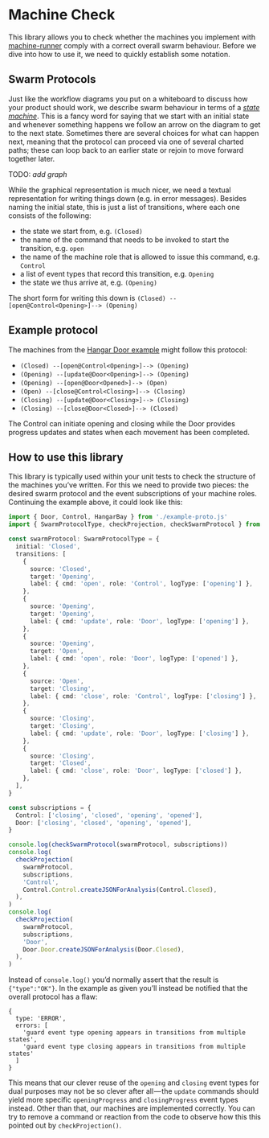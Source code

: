 # Machine Check

This library allows you to check whether the machines you implement with [machine-runner](https://www.npmjs.com/package/@actyx/machine-runner) comply with a correct overall swarm behaviour.
Before we dive into how to use it, we need to quickly establish some notation.

## Swarm Protocols

Just like the workflow diagrams you put on a whiteboard to discuss how your product should work, we describe swarm behaviour in terms of a [_state machine_](https://en.wikipedia.org/wiki/Finite-state_machine).
This is a fancy word for saying that we start with an initial state and whenever something happens we follow an arrow on the diagram to get to the next state.
Sometimes there are several choices for what can happen next, meaning that the protocol can proceed via one of several charted paths; these can loop back to an earlier state or rejoin to move forward together later.

TODO: _add graph_

While the graphical representation is much nicer, we need a textual representation for writing things down (e.g. in error messages).
Besides naming the initial state, this is just a list of transitions, where each one consists of the following:

- the state we start from, e.g. `(Closed)`
- the name of the command that needs to be invoked to start the transition, e.g. `open`
- the name of the machine role that is allowed to issue this command, e.g. `Control`
- a list of event types that record this transition, e.g. `Opening`
- the state we thus arrive at, e.g. `(Opening)`

The short form for writing this down is `(Closed) --[open@Control<Opening>]--> (Opening)`

## Example protocol

The machines from the [Hangar Door example](../machine-runner/README.md#example-usage) might follow this protocol:

- `(Closed) --[open@Control<Opening>]--> (Opening)`
- `(Opening) --[update@Door<Opening>]--> (Opening)`
- `(Opening) --[open@Door<Opened>]--> (Open)`
- `(Open) --[close@Control<Closing>]--> (Closing)`
- `(Closing) --[update@Door<Closing>]--> (Closing)`
- `(Closing) --[close@Door<Closed>]--> (Closed)`

The Control can initiate opening and closing while the Door provides progress updates and states when each movement has been completed.

## How to use this library

This library is typically used within your unit tests to check the structure of the machines you’ve written.
For this we need to provide two pieces: the desired swarm protocol and the event subscriptions of your machine roles.
Continuing the example above, it could look like this:

```ts
import { Door, Control, HangarBay } from './example-proto.js'
import { SwarmProtocolType, checkProjection, checkSwarmProtocol } from '@actyx/machine-check'

const swarmProtocol: SwarmProtocolType = {
  initial: 'Closed',
  transitions: [
    {
      source: 'Closed',
      target: 'Opening',
      label: { cmd: 'open', role: 'Control', logType: ['opening'] },
    },
    {
      source: 'Opening',
      target: 'Opening',
      label: { cmd: 'update', role: 'Door', logType: ['opening'] },
    },
    {
      source: 'Opening',
      target: 'Open',
      label: { cmd: 'open', role: 'Door', logType: ['opened'] },
    },
    {
      source: 'Open',
      target: 'Closing',
      label: { cmd: 'close', role: 'Control', logType: ['closing'] },
    },
    {
      source: 'Closing',
      target: 'Closing',
      label: { cmd: 'update', role: 'Door', logType: ['closing'] },
    },
    {
      source: 'Closing',
      target: 'Closed',
      label: { cmd: 'close', role: 'Door', logType: ['closed'] },
    },
  ],
}

const subscriptions = {
  Control: ['closing', 'closed', 'opening', 'opened'],
  Door: ['closing', 'closed', 'opening', 'opened'],
}

console.log(checkSwarmProtocol(swarmProtocol, subscriptions))
console.log(
  checkProjection(
    swarmProtocol,
    subscriptions,
    'Control',
    Control.Control.createJSONForAnalysis(Control.Closed),
  ),
)
console.log(
  checkProjection(
    swarmProtocol,
    subscriptions,
    'Door',
    Door.Door.createJSONForAnalysis(Door.Closed),
  ),
)
```

Instead of `console.log()` you’d normally assert that the result is `{"type":"OK"}`.
In the example as given you’ll instead be notified that the overall protocol has a flaw:

```text
{
  type: 'ERROR',
  errors: [
    'guard event type opening appears in transitions from multiple states',
    'guard event type closing appears in transitions from multiple states'
  ]
}
```

This means that our clever reuse of the `opening` and `closing` event types for dual purposes may not be so clever after all — the `update` commands should yield more specific `openingProgress` and `closingProgress` event types instead.
Other than that, our machines are implemented correctly.
You can try to remove a command or reaction from the code to observe how this this pointed out by `checkProjection()`.
